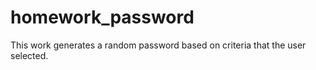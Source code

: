 # homework_password
This work generates a random password based on criteria that the user selected. 
